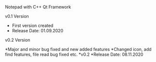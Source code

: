 Notepad with C++ Qt Framework

v0.1 Version

* First version created
* Release Date: 01.09.2020

v0.2 Version

*Major and minor bug fixed and new added features
*Changed icon, add find features, file read bug fixed etc.
*v0.2
*Release Date: 08.11.2020
